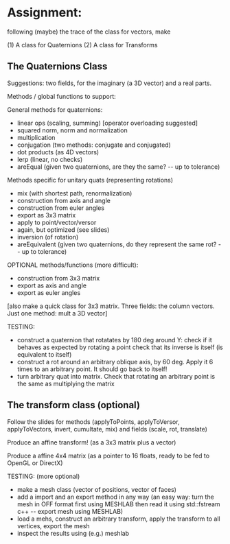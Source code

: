 # Assignment:

following (maybe) the trace of the class for vectors, make

(1) A class for Quaternions
(2) A class for Transforms

## The Quaternions Class

Suggestions: two fields, for the imaginary (a 3D vector) and a real parts.

Methods / global functions to support: 

General methods for quaternions:
- linear ops (scaling, summing) [operator overloading suggested]
- squared norm, norm and normalization
- multiplication
- conjugation (two methods: conjugate and conjugated)
- dot products (as 4D vectors)
- lerp (linear, no checks)
- areEqual (given two quaternions, are they the same? -- up to tolerance)

Methods specific for unitary quats (representing rotations)
- mix (with shortest path, renormalization)
- construction from axis and angle
- construction from euler angles 
- export as 3x3 matrix
- apply to point/vector/versor
- again, but optimized (see slides)
- inversion (of rotation)
- areEquivalent (given two quaternions, do they represent the same rot? -- up to tolerance)

OPTIONAL methods/functions (more difficult):
- construction from 3x3 matrix 
- export as axis and angle
- export as euler angles

[also make a quick class for 3x3 matrix. Three fields: the column vectors. Just one method: mult a 3D vector]

TESTING:
- construct a quaternion that rotatates by 180 deg around Y:
  check if it behaves as expected by rotating a point
  check that its inverse is itself (is equivalent to itself)
- construct a rot around an arbitrary oblique axis, by 60 deg.
  Apply it 6 times to an arbitrary point. It should go back to itself!
- turn arbitrary quat into matrix. Check that rotating an arbitrary point is the same as multiplying the matrix

## The transform class (optional)

Follow the slides for methods 
(applyToPoints, applyToVersor, applyToVectors, invert, cumultate, mix)
and fields (scale, rot, translate)

Produce an affine transform! (as a 3x3 matrix plus a vector)

Produce a affine 4x4 matrix (as a pointer to 16 floats, ready to be fed to OpenGL or DirectX)

TESTING: (more optional)
- make a mesh class (vector of positions, vector of faces)
- add a import and an export method
  in any way (an easy way: turn the mesh in OFF format first using MESHLAB then read it using std::fstream c++ -- 
  export mesh using MESHLAB)
- load a mehs, construct an arbitrary transform, apply the transform to all vertices, export the mesh
- inspect the results using (e.g.) meshlab



